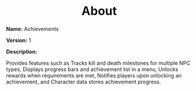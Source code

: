 <h1 style="text-align:center; font-size:2rem; font-weight:bold;">About</h1>

**Name:**
Achievements

**Version:**
1

**Description:**

Provides features such as Tracks kill and death milestones for multiple NPC types, Displays progress bars and achievement list in a menu, Unlocks rewards when requirements are met, Notifies players upon unlocking an achievement, and Character data stores achievement progress.
